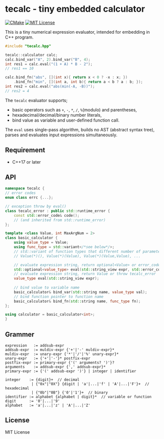 # tecalc - tiny embedded calculator
[![CMake](https://github.com/yohhoy/tecalc/actions/workflows/cmake.yml/badge.svg)](https://github.com/yohhoy/tecalc/actions/workflows/cmake.yml)
[![MIT License](http://img.shields.io/badge/license-MIT-blue.svg)](LICENSE)

This is a tiny numerical expression evaluator, intended for embedding in C++ program.

```cpp
#include "tecalc.hpp"

tecalc::calculator calc;
calc.bind_var("A", 2).bind_var("B", 4);
int res1 = calc.eval("(1 + A) * B - 2");
// res1 == 10

calc.bind_fn("abs", [](int x){ return x < 0 ? -x : x; })
    .bind_fn("min", [](int a, int b){ return a < b ? a : b; });
int res2 = calc.eval("abs(min(-A, -B))");
// res2 = 4
```

The `tecalc` evaluator supports;
- basic operators such as `+`, `-`, `*`, `/`, `%`(modulo) and parentheses,
- hexadecimal/decimal/binary number literals,
- bind value as variable and user-defined function call.

The `eval` uses single-pass algorithm, builds no AST (abstract syntax tree),
parses and evaluates input expressions simultaneously.

## Requirement
- C++17 or later

## API
```c++
namespace tecalc {
// error codes
enum class errc {...};

// exception throw by eval()
class tecalc_error : public std::runtime_error {
    const std::error_code& code();
    // (and inherited from std::runtime_error)
};

template <class Value, int MaxArgNum = 2>
class basic_calculator {
    using value_type = Value;
    using func_type = std::variant</*see below*/>;
    // std::variant of function types that different number of parameters
    // Value(*)(), Value(*)(Value), Value(*)(Value,Value), ...

    // evaluate expression string, return optional<Value> or error_code
    std::optional<value_type> eval(std::string_view expr, std::error_code& ec);
    // evaluate expression string, return Value or throw tecalc_error
    value_type eval(std::string_view expr);
    
    // bind value to variable name
    basic_calculator& bind_var(std::string name, value_type val);
    // bind function pointer to function name
    basic_calculator& bind_fn(std::string name, func_type fn);
};

using calculator = basic_calculator<int>;
}
```

## Grammer
```
expression   := addsub-expr
addsub-expr  := muldiv-expr {'+'|'-' muldiv-expr}*
muldiv-expr  := unary-expr {'*'|'/'|'%' unary-expr}*
unary-expr   := {'+'|'-'}* postfix-expr
postfix-expr := primary-expr {'(' arguments? ')'}?
arguments    := addsub-expr {',' addsub-expr}*
primary-expr := {'(' addsub-expr ')'} | integer | identifier

integer    := {digit}+  // decimal
            | {"0x"|"0X"} {digit | 'a'|...|'f' | 'A'|...|'F'}+  // hexadecimal
            | {"0b"|"0B"} {'0'|'1'}+  // binary
identifier := alphabet {alphabet | digit}*  // variable or function
digit      := '0'|...|'9'
alphabet   := 'a'|...|'z' | 'A'|...|'Z'
```

## License
MIT License
